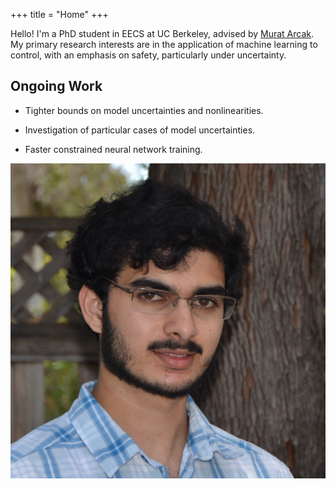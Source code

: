 +++
title = "Home"
+++


<div class="home-container">

  <div class="home-content">

Hello! I'm a PhD student in EECS at UC Berkeley, advised by [Murat Arcak](https://people.eecs.berkeley.edu/~arcak/).
My primary research interests are in the application of machine learning to control, with an emphasis on safety, particularly under uncertainty.

## Ongoing Work

* Tighter bounds on model uncertainties and nonlinearities.
* Investigation of particular cases of model uncertainties.
* Faster constrained neural network training.

  </div>

  <div class="home-image">

<img src="/images/website/profile.png" alt="Profile Image" class="img-rounded" />

  </div>

</div>



